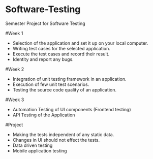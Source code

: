 # Software-Testing
Semester Project for Software Testing

#Week 1
- Selection of the application and set it up on your local computer.
- Writing test cases for the selected application.
- Execute the test cases and record their result.
- Identity and report any bugs.

#Week 2
- Integration of unit testing framework in an application.
- Execution of few unit test scenarios.
- Testing the source code quality of an application.

#Week 3
- Automation Testing of UI components (Frontend testing)
- API Testing of the Application

#Project
- Making the tests independent of any static data.
- Changes in UI should not effect the tests.
- Data driven testing
- Mobile application testing
